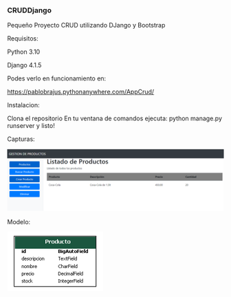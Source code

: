 ### CRUDDjango

Pequeño Proyecto CRUD utilizando DJango y Bootstrap

Requisitos: 

Python 3.10

Django 4.1.5

Podes verlo en funcionamiento en:

https://pablobrajus.pythonanywhere.com/AppCrud/

Instalacion:

Clona el repositorio 
En tu ventana de comandos ejecuta:
python manage.py runserver y listo!

Capturas:

![Imagen1](https://github.com/pablobrajus/imagenes/blob/main/Captura1.PNG?raw=true)



Modelo:

![Imagen2](https://github.com/pablobrajus/imagenes/blob/main/modelos.png?raw=true)
